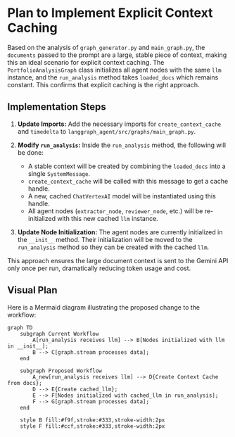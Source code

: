 # Plan to Implement Explicit Context Caching

Based on the analysis of `graph_generator.py` and `main_graph.py`, the `documents` passed to the prompt are a large, stable piece of context, making this an ideal scenario for explicit context caching. The `PortfolioAnalysisGraph` class initializes all agent nodes with the same `llm` instance, and the `run_analysis` method takes `loaded_docs` which remains constant. This confirms that explicit caching is the right approach.

## Implementation Steps

1.  **Update Imports:** Add the necessary imports for `create_context_cache` and `timedelta` to `langgraph_agent/src/graphs/main_graph.py`.

2.  **Modify `run_analysis`:** Inside the `run_analysis` method, the following will be done:
    *   A stable context will be created by combining the `loaded_docs` into a single `SystemMessage`.
    *   `create_context_cache` will be called with this message to get a cache handle.
    *   A new, cached `ChatVertexAI` model will be instantiated using this handle.
    *   All agent nodes (`extractor_node`, `reviewer_node`, etc.) will be re-initialized with this new cached `llm` instance.

3.  **Update Node Initialization:** The agent nodes are currently initialized in the `__init__` method. Their initialization will be moved to the `run_analysis` method so they can be created with the cached `llm`.

This approach ensures the large document context is sent to the Gemini API only once per run, dramatically reducing token usage and cost.

## Visual Plan

Here is a Mermaid diagram illustrating the proposed change to the workflow:

```mermaid
graph TD
    subgraph Current Workflow
        A[run_analysis receives llm] --> B[Nodes initialized with llm in __init__];
        B --> C[graph.stream processes data];
    end

    subgraph Proposed Workflow
        A_new[run_analysis receives llm] --> D{Create Context Cache from docs};
        D --> E{Create cached_llm};
        E --> F[Nodes initialized with cached_llm in run_analysis];
        F --> G[graph.stream processes data];
    end

    style B fill:#f9f,stroke:#333,stroke-width:2px
    style F fill:#ccf,stroke:#333,stroke-width:2px